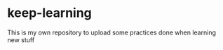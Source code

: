 keep-learning
=============

This is my own repository to upload some practices done when learning new stuff
